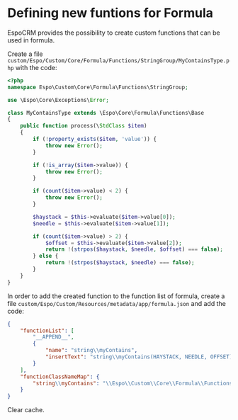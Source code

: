 # Defining new funtions for Formula

EspoCRM provides the possibility to create custom functions that can be used in formula. 

Create a file `custom/Espo/Custom/Core/Formula/Functions/StringGroup/MyContainsType.php` with the code:

```php
<?php
namespace Espo\Custom\Core\Formula\Functions\StringGroup;

use \Espo\Core\Exceptions\Error;

class MyContainsType extends \Espo\Core\Formula\Functions\Base
{
    public function process(\StdClass $item)
    {
        if (!property_exists($item, 'value')) {
            throw new Error();
        }

        if (!is_array($item->value)) {
            throw new Error();
        }

        if (count($item->value) < 2) {
            throw new Error();
        }

        $haystack = $this->evaluate($item->value[0]);
        $needle = $this->evaluate($item->value[1]);

        if (count($item->value) > 2) {
            $offset = $this->evaluate($item->value[2]);
            return !(strpos($haystack, $needle, $offset) === false);
        } else {
            return !(strpos($haystack, $needle) === false);
        }
    }
}
```

In order to add the created function to the function list of formula, create a file `custom/Espo/Custom/Resources/metadata/app/formula.json` and add the code:
```json
{
    "functionList": [
        "__APPEND__",
        {
            "name": "string\\myContains",
            "insertText": "string\\myContains(HAYSTACK, NEEDLE, OFFSET)"
        }
    ],
    "functionClassNameMap": {
        "string\\myContains": "\\Espo\\Custom\\Core\\Formula\\Functions\\StringGroup\\MyContainsType"
    }    
}
```

Clear cache.

